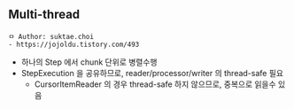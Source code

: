 ## Multi-thread

```
ㅁ Author: suktae.choi
- https://jojoldu.tistory.com/493
```

- 하나의 Step 에서 chunk 단위로 병렬수행
- StepExecution 을 공유하므로, reader/processor/writer 의 thread-safe 필요
  - CursorItemReader 의 경우 thread-safe 하지 않으므로, 중복으로 읽을수 있음

